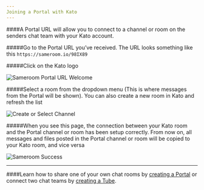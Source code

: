```yaml
---
Joining a Portal with Kato
---
```


####A Portal URL will allow you to connect to a channel or room on the senders chat team with your Kato account.

#####Go to the Portal URL you’ve received. The URL looks something like this `https://sameroom.io/98IX89`

#####Click on the Kato logo

![Sameroom Portal URL Welcome](https://in.kato.im/c76bb40f2a2e9a68eaa13a3ae2c8d8e4627c565c77aca6158f001f5492ec7724/Sameroom-Select-Platform-_0006_Kato.png)


#####Select a room from the dropdown menu (This is where messages from the Portal will be shown). You can also create a new room in Kato and refresh the list

![Create or Select Channel](https://in.kato.im/f3e2a5d2c14da062602e45bc1cf2b495b672087398f28d09162ded75ff6a848b/Sameroom%20Join%20Portal%20Select%20Room%20ALL.png)


#####When you see this page, the connection between your Kato room and the Portal channel or room has been setup correctly. From now on, all messages and files posted in the Portal channel or room will be copied to your Kato room, and vice versa

![Sameroom Success](https://in.kato.im/bc1ac42c1d1d5632a436e92b5b3603422261f99a64c602007a895ecd38973336/Sameroom%20Join%20Portal%20Success%20copy.png)

---

####Learn how to share one of your own chat rooms by [creating a Portal](/getting-started/en/tubes-portals/portals) or connect two chat teams by [creating a Tube](/getting-started/en/tubes-portals/tubes).
